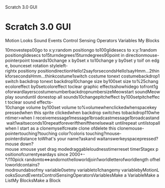 Scratch 3.0 GUI

# Scratch 3.0 GUI

Motion
Looks
Sound
Events
Control
Sensing
Operators
Variables
My Blocks

10movesteps00go to x:y:random positiongo to100glidesecs to x:y:1random positionglidesecs to15turndegrees15turndegrees90point in directionmouse-pointerpoint towards10change x by0set x to10change y by0set y toif on edge, bounceset rotation styleleft-rightx positiony positiondirectionHello!2sayforsecondsHello!sayHmm...2thinkforsecondsHmm...thinkcostume1switch costume tonext costumebackdrop1switch backdrop tonext backdrop10change size by100set size to%25changecoloreffect by0setcoloreffect toclear graphic effectsshowhidego tofront1goforwardlayerscostumenumberbackdropnumbersizeMeowstart soundMeowplay sounduntil donestop all sounds10changepitcheffect by100setpitcheffect toclear sound effects-10change volume by100set volume to%volumewhenclickedwhenspacekey pressedwhen this sprite clickedwhen backdrop switches tobackdrop110whentimer>when I receivemessage1message1broadcastmessage1broadcastand wait1waitseconds10repeatforeverifthenifthenelsewait untilrepeat untilstopallwhen I start as a clonemyselfcreate clone ofdelete this clonemouse-pointertouching?touching color?coloris touching?mouse-pointerdistance toWhat's your name?askand waitanswerkeyspacepressed?mouse down?mouse xmouse yset drag modedraggableloudnesstimerreset timerStagex positionofcurrentyeardays since 2000+-*/110pick randomto<=>andornothelloworldjoin1worldletterofworldlength ofhelloworldcontains?modroundabsofmy variable0setmy variableto1changemy variablebyMotionLooksSoundEventsControlSensingOperatorsVariablesMake a VariableMake a ListMy BlocksMake a Block